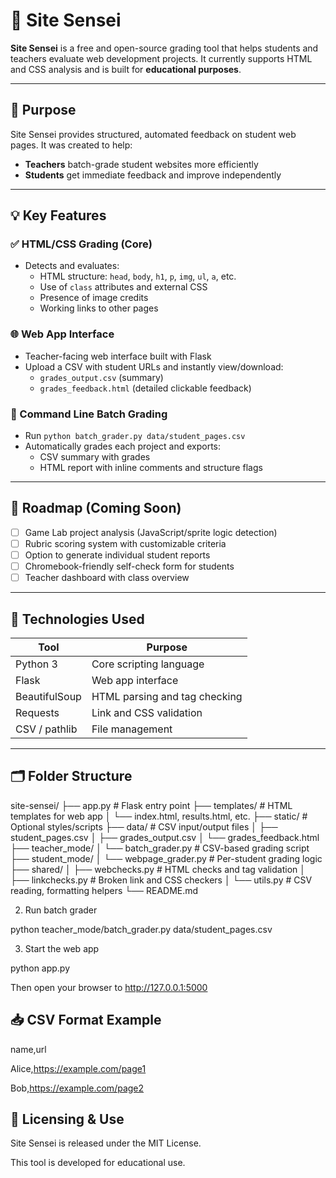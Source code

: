 # 🧠 Site Sensei

**Site Sensei** is a free and open-source grading tool that helps students and teachers evaluate web development projects. It currently supports HTML and CSS analysis and is built for **educational purposes**.

---

## 🎯 Purpose

Site Sensei provides structured, automated feedback on student web pages. It was created to help:
- **Teachers** batch-grade student websites more efficiently
- **Students** get immediate feedback and improve independently

---

## 💡 Key Features

### ✅ HTML/CSS Grading (Core)
- Detects and evaluates:
  - HTML structure: `head`, `body`, `h1`, `p`, `img`, `ul`, `a`, etc.
  - Use of `class` attributes and external CSS
  - Presence of image credits
  - Working links to other pages

### 🌐 Web App Interface
- Teacher-facing web interface built with Flask
- Upload a CSV with student URLs and instantly view/download:
  - `grades_output.csv` (summary)
  - `grades_feedback.html` (detailed clickable feedback)

### 🔁 Command Line Batch Grading
- Run `python batch_grader.py data/student_pages.csv`
- Automatically grades each project and exports:
  - CSV summary with grades
  - HTML report with inline comments and structure flags

---

## 🚧 Roadmap (Coming Soon)

- [ ] Game Lab project analysis (JavaScript/sprite logic detection)
- [ ] Rubric scoring system with customizable criteria
- [ ] Option to generate individual student reports
- [ ] Chromebook-friendly self-check form for students
- [ ] Teacher dashboard with class overview

---

## 🧪 Technologies Used

| Tool            | Purpose                          |
|-----------------|----------------------------------|
| Python 3        | Core scripting language          |
| Flask           | Web app interface                |
| BeautifulSoup   | HTML parsing and tag checking    |
| Requests        | Link and CSS validation          |
| CSV / pathlib   | File management                  |

---

## 🗂️ Folder Structure

site-sensei/
├── app.py # Flask entry point
├── templates/ # HTML templates for web app
│ └── index.html, results.html, etc.
├── static/ # Optional styles/scripts
├── data/ # CSV input/output files
│ ├── student_pages.csv
│ ├── grades_output.csv
│ └── grades_feedback.html
├── teacher_mode/
│ └── batch_grader.py # CSV-based grading script
├── student_mode/
│ └── webpage_grader.py # Per-student grading logic
├── shared/
│ ├── webchecks.py # HTML checks and tag validation
│ ├── linkchecks.py # Broken link and CSS checkers
│ └── utils.py # CSV reading, formatting helpers
└── README.md

2. Run batch grader

python teacher_mode/batch_grader.py data/student_pages.csv

3. Start the web app

python app.py

Then open your browser to http://127.0.0.1:5000

## 📥 CSV Format Example

name,url

Alice,https://example.com/page1

Bob,https://example.com/page2

## 🔐 Licensing & Use

Site Sensei is released under the MIT License.

This tool is developed for educational use.